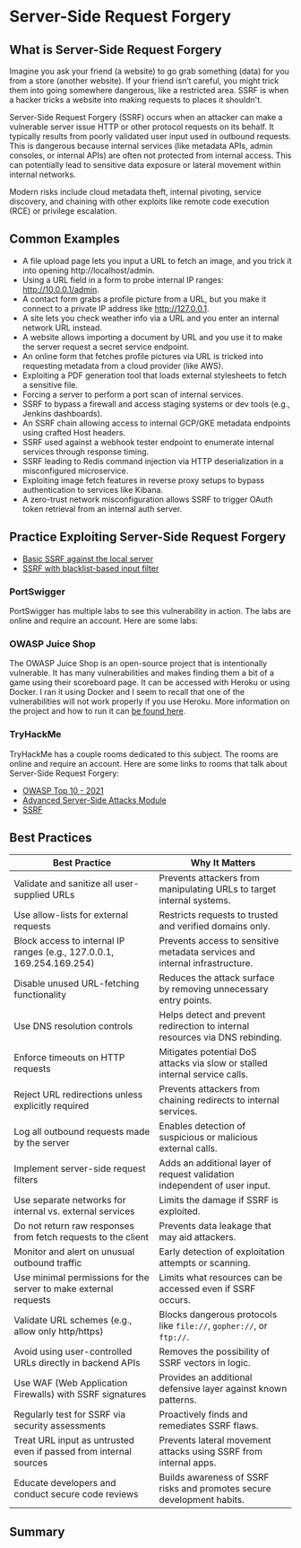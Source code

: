 # Server-Side Request Forgery

## What is Server-Side Request Forgery

Imagine you ask your friend (a website) to go grab something (data) for you from a store (another website). If your friend isn’t careful, you might trick them into going somewhere dangerous, like a restricted area. SSRF is when a hacker tricks a website into making requests to places it shouldn't.

Server-Side Request Forgery (SSRF) occurs when an attacker can make a vulnerable server issue HTTP or other protocol requests on its behalf. It typically results from poorly validated user input used in outbound requests. This is dangerous because internal services (like metadata APIs, admin consoles, or internal APIs) are often not protected from internal access. This can  potentially lead to sensitive data exposure or lateral movement within internal networks.

Modern risks include cloud metadata theft, internal pivoting, service discovery, and chaining with other exploits like remote code execution (RCE) or privilege escalation.

## Common Examples

- A file upload page lets you input a URL to fetch an image, and you trick it into opening http://localhost/admin.
- Using a URL field in a form to probe internal IP ranges: http://10.0.0.1/admin.
- A contact form grabs a profile picture from a URL, but you make it connect to a private IP address like http://127.0.0.1.
- A site lets you check weather info via a URL and you enter an internal network URL instead.
- A website allows importing a document by URL and you use it to make the server request a secret service endpoint.
- An online form that fetches profile pictures via URL is tricked into requesting metadata from a cloud provider (like AWS).
- Exploiting a PDF generation tool that loads external stylesheets to fetch a sensitive file.
- Forcing a server to perform a port scan of internal services.
- SSRF to bypass a firewall and access staging systems or dev tools (e.g., Jenkins dashboards).
- An SSRF chain allowing access to internal GCP/GKE metadata endpoints using crafted Host headers.
- SSRF used against a webhook tester endpoint to enumerate internal services through response timing.
- SSRF leading to Redis command injection via HTTP deserialization in a misconfigured microservice.
- Exploiting image fetch features in reverse proxy setups to bypass authentication to services like Kibana.
- A zero-trust network misconfiguration allows SSRF to trigger OAuth token retrieval from an internal auth server.

## Practice Exploiting Server-Side Request Forgery

- [Basic SSRF against the local server](https://portswigger.net/web-security/ssrf/lab-basic-ssrf-against-localhost)
- [SSRF with blacklist-based input filter](https://portswigger.net/web-security/ssrf/lab-ssrf-with-blacklist-filter)

### PortSwigger

PortSwigger has multiple labs to see this vulnerability in action. The labs are online and require an account. Here are some labs:

### OWASP Juice Shop

The OWASP Juice Shop is an open-source project that is intentionally vulnerable. It has many vulnerabilities and makes finding them a bit of a game using their scoreboard page. It can be accessed with Heroku or using Docker. I ran it using Docker and I seem to recall that one of the vulnerabilities will not work properly if you use Heroku. More information on the project and how to run it can [be found here](https://owasp.org/www-project-juice-shop/).

### TryHackMe

TryHackMe has a couple rooms dedicated to this subject. The rooms are online and require an account. Here are some links to rooms that talk about Server-Side Request Forgery:

- [OWASP Top 10 - 2021](https://tryhackme.com/room/owasptop102021)
- [Advanced Server-Side Attacks Module](https://tryhackme.com/module/advanced-server-side-attacks)
- [SSRF](https://tryhackme.com/room/ssrfhr)

## Best Practices


| Best Practice | Why It Matters |
| ------------- | -------------- |
| Validate and sanitize all user-supplied URLs| Prevents attackers from manipulating URLs to target internal systems. |
| Use allow-lists for external requests| Restricts requests to trusted and verified domains only. |
| Block access to internal IP ranges (e.g., 127.0.0.1, 169.254.169.254) | Prevents access to sensitive metadata services and internal infrastructure. |
| Disable unused URL-fetching functionality | Reduces the attack surface by removing unnecessary entry points. |
| Use DNS resolution controls | Helps detect and prevent redirection to internal resources via DNS rebinding. |
| Enforce timeouts on HTTP requests | Mitigates potential DoS attacks via slow or stalled internal service calls. |
| Reject URL redirections unless explicitly required | Prevents attackers from chaining redirects to internal services. |
| Log all outbound requests made by the server | Enables detection of suspicious or malicious external calls. |
| Implement server-side request filters | Adds an additional layer of request validation independent of user input. |
| Use separate networks for internal vs. external services | Limits the damage if SSRF is exploited. |
| Do not return raw responses from fetch requests to the client | Prevents data leakage that may aid attackers. |
| Monitor and alert on unusual outbound traffic | Early detection of exploitation attempts or scanning. |
| Use minimal permissions for the server to make external requests | Limits what resources can be accessed even if SSRF occurs. |
| Validate URL schemes (e.g., allow only http/https) | Blocks dangerous protocols like `file://`, `gopher://`, or `ftp://`. |
| Avoid using user-controlled URLs directly in backend APIs | Removes the possibility of SSRF vectors in logic. |
| Use WAF (Web Application Firewalls) with SSRF signatures | Provides an additional defensive layer against known patterns. |
| Regularly test for SSRF via security assessments | Proactively finds and remediates SSRF flaws. |
| Treat URL input as untrusted even if passed from internal sources | Prevents lateral movement attacks using SSRF from internal apps. |
| Educate developers and conduct secure code reviews | Builds awareness of SSRF risks and promotes secure development habits. |


## Summary
